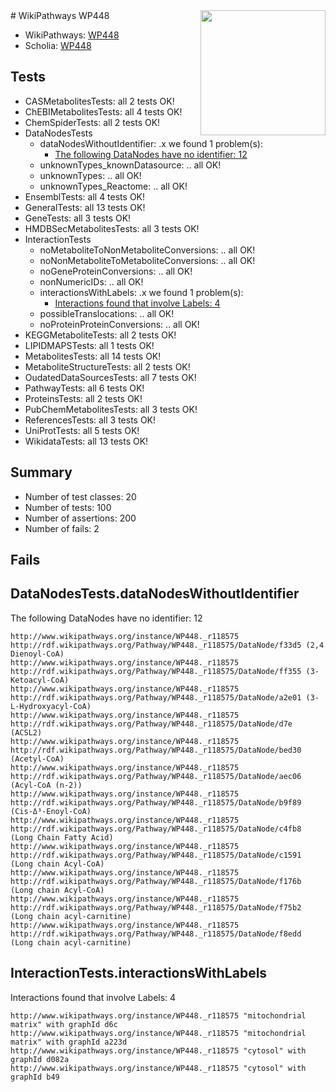 <img style="float: right; width: 200px" src="https://upload.wikimedia.org/wikipedia/commons/thumb/8/83/Wplogo_with_text_500.png/640px-Wplogo_with_text_500.png" />
# WikiPathways WP448

* WikiPathways: [WP448](https://new.wikipathways.org/pathways/WP448)
* Scholia: [WP448](https://scholia.toolforge.org/wikipathways/WP448)
## Tests
* CASMetabolitesTests: all 2 tests OK!
* ChEBIMetabolitesTests: all 4 tests OK!
* ChemSpiderTests: all 2 tests OK!
* DataNodesTests
    * dataNodesWithoutIdentifier: .x we found 1 problem(s):
        * [The following DataNodes have no identifier: 12](#8792c492)
    * unknownTypes_knownDatasource: .. all OK!
    * unknownTypes: .. all OK!
    * unknownTypes_Reactome: .. all OK!
* EnsemblTests: all 4 tests OK!
* GeneralTests: all 13 tests OK!
* GeneTests: all 3 tests OK!
* HMDBSecMetabolitesTests: all 3 tests OK!
* InteractionTests
    * noMetaboliteToNonMetaboliteConversions: .. all OK!
    * noNonMetaboliteToMetaboliteConversions: .. all OK!
    * noGeneProteinConversions: .. all OK!
    * nonNumericIDs: .. all OK!
    * interactionsWithLabels: .x we found 1 problem(s):
        * [Interactions found that involve Labels: 4](#630d267b)
    * possibleTranslocations: .. all OK!
    * noProteinProteinConversions: .. all OK!
* KEGGMetaboliteTests: all 2 tests OK!
* LIPIDMAPSTests: all 1 tests OK!
* MetabolitesTests: all 14 tests OK!
* MetaboliteStructureTests: all 2 tests OK!
* OudatedDataSourcesTests: all 7 tests OK!
* PathwayTests: all 6 tests OK!
* ProteinsTests: all 2 tests OK!
* PubChemMetabolitesTests: all 3 tests OK!
* ReferencesTests: all 3 tests OK!
* UniProtTests: all 5 tests OK!
* WikidataTests: all 13 tests OK!


## Summary

* Number of test classes: 20
* Number of tests: 100
* Number of assertions: 200
* Number of fails: 2

## Fails

<a name="8792c492" />

## DataNodesTests.dataNodesWithoutIdentifier

The following DataNodes have no identifier: 12
```
http://www.wikipathways.org/instance/WP448._r118575 http://rdf.wikipathways.org/Pathway/WP448._r118575/DataNode/f33d5 (2,4 Dienoyl-CoA)
http://www.wikipathways.org/instance/WP448._r118575 http://rdf.wikipathways.org/Pathway/WP448._r118575/DataNode/ff355 (3-Ketoacyl-CoA)
http://www.wikipathways.org/instance/WP448._r118575 http://rdf.wikipathways.org/Pathway/WP448._r118575/DataNode/a2e01 (3-L-Hydroxyacyl-CoA)
http://www.wikipathways.org/instance/WP448._r118575 http://rdf.wikipathways.org/Pathway/WP448._r118575/DataNode/d7e (ACSL2)
http://www.wikipathways.org/instance/WP448._r118575 http://rdf.wikipathways.org/Pathway/WP448._r118575/DataNode/bed30 (Acetyl-CoA)
http://www.wikipathways.org/instance/WP448._r118575 http://rdf.wikipathways.org/Pathway/WP448._r118575/DataNode/aec06 (Acyl-CoA (n-2))
http://www.wikipathways.org/instance/WP448._r118575 http://rdf.wikipathways.org/Pathway/WP448._r118575/DataNode/b9f89 (Cis-Δ³-Enoyl-CoA)
http://www.wikipathways.org/instance/WP448._r118575 http://rdf.wikipathways.org/Pathway/WP448._r118575/DataNode/c4fb8 (Long Chain Fatty Acid)
http://www.wikipathways.org/instance/WP448._r118575 http://rdf.wikipathways.org/Pathway/WP448._r118575/DataNode/c1591 (Long chain Acyl-CoA)
http://www.wikipathways.org/instance/WP448._r118575 http://rdf.wikipathways.org/Pathway/WP448._r118575/DataNode/f176b (Long chain Acyl-CoA)
http://www.wikipathways.org/instance/WP448._r118575 http://rdf.wikipathways.org/Pathway/WP448._r118575/DataNode/f75b2 (Long chain acyl-carnitine)
http://www.wikipathways.org/instance/WP448._r118575 http://rdf.wikipathways.org/Pathway/WP448._r118575/DataNode/f8edd (Long chain acyl-carnitine)
```

<a name="630d267b" />

## InteractionTests.interactionsWithLabels

Interactions found that involve Labels: 4
```
http://www.wikipathways.org/instance/WP448._r118575 "mitochondrial matrix" with graphId d6c
http://www.wikipathways.org/instance/WP448._r118575 "mitochondrial matrix" with graphId a223d
http://www.wikipathways.org/instance/WP448._r118575 "cytosol" with graphId d082a
http://www.wikipathways.org/instance/WP448._r118575 "cytosol" with graphId b49
```

